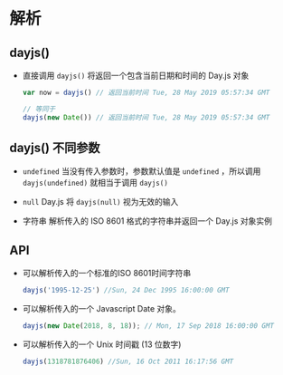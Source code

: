 # 解析

## dayjs()

  + 直接调用 `dayjs()` 将返回一个包含当前日期和时间的 Day.js 对象

    ```js
    var now = dayjs() // 返回当前时间 Tue, 28 May 2019 05:57:34 GMT

    // 等同于
    dayjs(new Date()) // 返回当前时间 Tue, 28 May 2019 05:57:34 GMT
    ```

## dayjs() 不同参数

  + `undefined` 当没有传入参数时，参数默认值是 `undefined` ，所以调用 `dayjs(undefined)` 就相当于调用 `dayjs()`
  
  + `null` Day.js 将 `dayjs(null)` 视为无效的输入

  + 字符串 解析传入的 ISO 8601 格式的字符串并返回一个 Day.js 对象实例

## API

  
  + 可以解析传入的一个标准的ISO 8601时间字符串

    ```js
    dayjs('1995-12-25') //Sun, 24 Dec 1995 16:00:00 GMT
    ```

  + 可以解析传入的一个 Javascript Date 对象。

    ```js
    dayjs(new Date(2018, 8, 18)); // Mon, 17 Sep 2018 16:00:00 GMT
    ```

  + 可以解析传入的一个 Unix 时间戳 (13 位数字)

    ```js
    dayjs(1318781876406) //Sun, 16 Oct 2011 16:17:56 GMT
    ```

